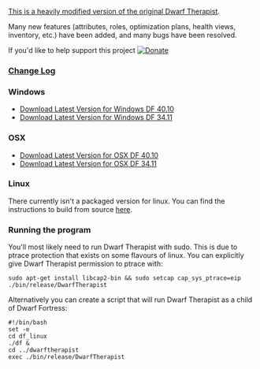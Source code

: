 [This is a heavily modified version of the original Dwarf Therapist](http://code.google.com/p/dwarftherapist/).

Many new features (attributes, roles, optimization plans, health views, inventory, etc.) have been added, and many bugs have been resolved.

If you'd like to help support this project [![Donate](http://dl.dropbox.com/u/185441/happy-thoughts.png)](https://www.paypal.com/cgi-bin/webscr?cmd=_donations&business=GM5Z6DYJEVW56&lc=CA&item_name=Donation&currency_code=CAD&bn=PP%2dDonationsBF%3abtn_donate_SM%2egif%3aNonHosted)

### [Change Log](https://github.com/splintermind/Dwarf-Therapist/wiki/Change-Log "Full Change Log")

### Windows
* [Download Latest Version for Windows DF 40.10](http://dffd.wimbli.com/file.php?id=9040 "DFFD")
* [Download Latest Version for Windows DF 34.11](http://dffd.wimbli.com/file.php?id=7184 "DFFD")

### OSX
* [Download Latest Version for OSX DF 40.10](http://dffd.wimbli.com/file.php?id=9127 "DFFD")
* [Download Latest Version for OSX DF 34.11](http://dffd.wimbli.com/file.php?id=8418 "DFFD")

### Linux
There currently isn't a packaged version for linux. You can find the instructions to build from source [here](https://github.com/splintermind/Dwarf-Therapist/blob/DF2014/BUILDING.txt).

### Running the program
You'll most likely need to run Dwarf Therapist with sudo. This is due to ptrace protection that exists on some flavours of linux. You can explicitly give Dwarf Therapist permission to ptrace with:

````
sudo apt-get install libcap2-bin && sudo setcap cap_sys_ptrace=eip ./bin/release/DwarfTherapist
````

Alternatively you can create a script that will run Dwarf Therapist as a child of Dwarf Fortress:
````
#!/bin/bash
set -e
cd df_linux
./df &
cd ../dwarftherapist
exec ./bin/release/DwarfTherapist
````
